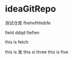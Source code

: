 # ideaGitRepo
测试仓库
fhehefhfeibfe

field
ddqd
fiefien

this is fetch 


this is 发
this si three
this is five

